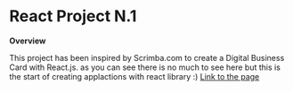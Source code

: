 # React Project N.1

**Overview**

This project has been inspired by Scrimba.com to create a Digital Business Card with React.js.
as you can see there is no much to see here but this is the start of creating applactions with react library :)
[Link to the page](https://amitgit217.github.io/react_project_1/)
